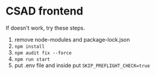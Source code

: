 # CSAD frontend

If doesn't work, try these steps.

1. remove node-modules and package-lock.json
2. ```npm install```
3. ```npm audit fix --force```
4. ```npm run start```
5.  put .env file and inside put ```SKIP_PREFLIGHT_CHECK=true```
